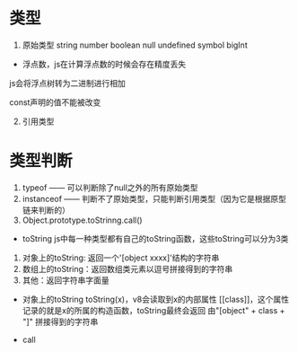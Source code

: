 # 类型
1. 原始类型
string number boolean null undefined symbol bigInt

- 浮点数，js在计算浮点数的时候会存在精度丢失

js会将浮点树转为二进制进行相加

const声明的值不能被改变

2. 引用类型

# 类型判断
1. typeof —— 可以判断除了null之外的所有原始类型
2. instanceof —— 判断不了原始类型，只能判断引用类型（因为它是根据原型链来判断的）
3. Object.prototype.toStrinng.call()

- toString
js中每一种类型都有自己的toString函数，这些toString可以分为3类
1. 对象上的toString: 返回一个'[object xxxx]'结构的字符串
2. 数组上的toString：返回数组类元素以逗号拼接得到的字符串
3. 其他：返回字符串字面量

- 对象上的toString
toString(x)，v8会读取到x的内部属性 [[class]]，这个属性记录的就是x的所属的构造函数，toString最终会返回 由"[object" + class + "]" 拼接得到的字符串

- call